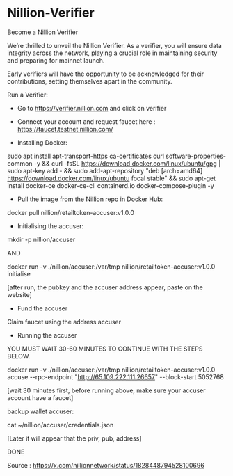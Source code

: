 # Nillion-Verifier
Become a Nillion Verifier

We’re thrilled to unveil the Nillion Verifier. As a verifier, you will ensure data integrity across the network, playing a crucial role in maintaining security and preparing for mainnet launch.

Early verifiers will have the opportunity to be acknowledged for their contributions, setting themselves apart in the community.

Run a Verifier:
- Go to https://verifier.nillion.com and click on verifier

- Connect your account and request faucet here : https://faucet.testnet.nillion.com/

-  Installing Docker:

sudo apt install apt-transport-https ca-certificates curl software-properties-common -y && curl -fsSL https://download.docker.com/linux/ubuntu/gpg | sudo apt-key add - && sudo add-apt-repository "deb [arch=amd64] https://download.docker.com/linux/ubuntu focal stable" && sudo apt-get install docker-ce docker-ce-cli containerd.io docker-compose-plugin -y


- Pull the image from the Nillion repo in Docker Hub:

docker pull nillion/retailtoken-accuser:v1.0.0


- Initialising the accuser:

mkdir -p nillion/accuser

AND

docker run -v ./nillion/accuser:/var/tmp nillion/retailtoken-accuser:v1.0.0 initialise
 
[after run, the pubkey and the accuser address appear, paste on the website]

- Fund the accuser

Claim faucet using the address accuser

- Running the accuser

YOU MUST WAIT 30-60 MINUTES TO CONTINUE WITH THE STEPS BELOW.


docker run -v ./nillion/accuser:/var/tmp nillion/retailtoken-accuser:v1.0.0 accuse --rpc-endpoint "http://65.109.222.111:26657" --block-start 5052768


[wait 30 minutes first, before running above, make sure your accuser account have a faucet]

backup wallet accuser:

cat ~/nillion/accuser/credentials.json


[Later it will appear that the priv, pub, address]

DONE

Source : https://x.com/nillionnetwork/status/1828448794528100696
